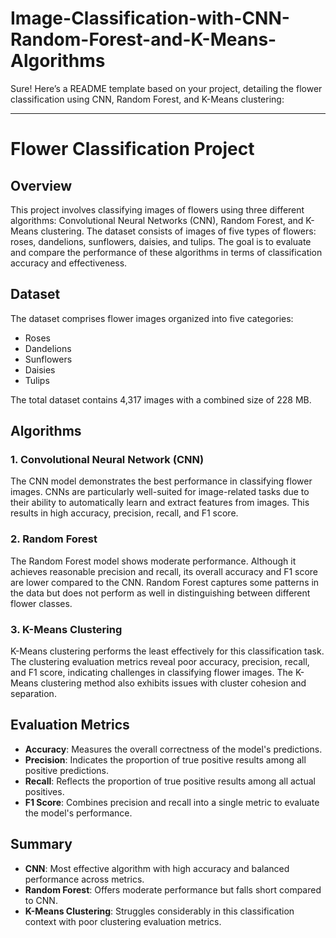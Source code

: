 # Image-Classification-with-CNN-Random-Forest-and-K-Means-Algorithms

Sure! Here’s a README template based on your project, detailing the flower classification using CNN, Random Forest, and K-Means clustering:

---

# Flower Classification Project

## Overview

This project involves classifying images of flowers using three different algorithms: Convolutional Neural Networks (CNN), Random Forest, and K-Means clustering. The dataset consists of images of five types of flowers: roses, dandelions, sunflowers, daisies, and tulips. The goal is to evaluate and compare the performance of these algorithms in terms of classification accuracy and effectiveness.

## Dataset

The dataset comprises flower images organized into five categories:

- Roses
- Dandelions
- Sunflowers
- Daisies
- Tulips

The total dataset contains 4,317 images with a combined size of 228 MB. 

## Algorithms

### 1. Convolutional Neural Network (CNN)

The CNN model demonstrates the best performance in classifying flower images. CNNs are particularly well-suited for image-related tasks due to their ability to automatically learn and extract features from images. This results in high accuracy, precision, recall, and F1 score.

### 2. Random Forest

The Random Forest model shows moderate performance. Although it achieves reasonable precision and recall, its overall accuracy and F1 score are lower compared to the CNN. Random Forest captures some patterns in the data but does not perform as well in distinguishing between different flower classes.

### 3. K-Means Clustering

K-Means clustering performs the least effectively for this classification task. The clustering evaluation metrics reveal poor accuracy, precision, recall, and F1 score, indicating challenges in classifying flower images. The K-Means clustering method also exhibits issues with cluster cohesion and separation.

## Evaluation Metrics

- **Accuracy**: Measures the overall correctness of the model's predictions.
- **Precision**: Indicates the proportion of true positive results among all positive predictions.
- **Recall**: Reflects the proportion of true positive results among all actual positives.
- **F1 Score**: Combines precision and recall into a single metric to evaluate the model's performance.

## Summary

- **CNN**: Most effective algorithm with high accuracy and balanced performance across metrics.
- **Random Forest**: Offers moderate performance but falls short compared to CNN.
- **K-Means Clustering**: Struggles considerably in this classification context with poor clustering evaluation metrics.
